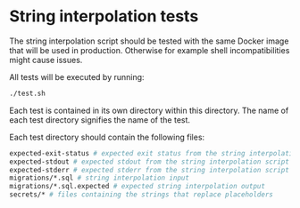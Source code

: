 # String interpolation tests

The string interpolation script should be tested with the same Docker image that
will be used in production. Otherwise for example shell incompatibilities might
cause issues.

All tests will be executed by running:

```sh
./test.sh
```

Each test is contained in its own directory within this directory. The name of
each test directory signifies the name of the test.

Each test directory should contain the following files:

```sh
expected-exit-status # expected exit status from the string interpolation script
expected-stdout # expected stdout from the string interpolation script
expected-stderr # expected stderr from the string interpolation script
migrations/*.sql # string interpolation input
migrations/*.sql.expected # expected string interpolation output
secrets/* # files containing the strings that replace placeholders
```
